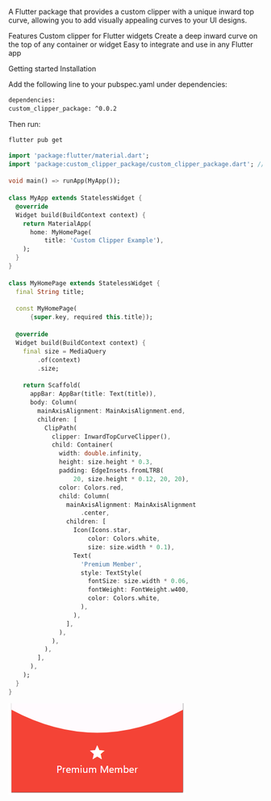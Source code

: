 A Flutter package that provides a custom clipper
with a unique inward top curve, allowing you to
add visually appealing curves to your UI designs.

Features
Custom clipper for Flutter widgets Create a deep
inward curve on the top of any container or widget
Easy to integrate and use in any Flutter app

Getting started
Installation

Add the following line to your pubspec.yaml under
dependencies:

```bash
dependencies: 
custom_clipper_package: ^0.0.2
```

Then run:

```bash
flutter pub get
```

```dart
import 'package:flutter/material.dart';
import 'package:custom_clipper_package/custom_clipper_package.dart'; // Import the package

void main() => runApp(MyApp());

class MyApp extends StatelessWidget {
  @override
  Widget build(BuildContext context) {
    return MaterialApp(
      home: MyHomePage(
          title: 'Custom Clipper Example'),
    );
  }
}

class MyHomePage extends StatelessWidget {
  final String title;

  const MyHomePage(
      {super.key, required this.title});

  @override
  Widget build(BuildContext context) {
    final size = MediaQuery
        .of(context)
        .size;

    return Scaffold(
      appBar: AppBar(title: Text(title)),
      body: Column(
        mainAxisAlignment: MainAxisAlignment.end,
        children: [
          ClipPath(
            clipper: InwardTopCurveClipper(),
            child: Container(
              width: double.infinity,
              height: size.height * 0.3,
              padding: EdgeInsets.fromLTRB(
                  20, size.height * 0.12, 20, 20),
              color: Colors.red,
              child: Column(
                mainAxisAlignment: MainAxisAlignment
                    .center,
                children: [
                  Icon(Icons.star,
                      color: Colors.white,
                      size: size.width * 0.1),
                  Text(
                    'Premium Member',
                    style: TextStyle(
                      fontSize: size.width * 0.06,
                      fontWeight: FontWeight.w400,
                      color: Colors.white,
                    ),
                  ),
                ],
              ),
            ),
          ),
        ],
      ),
    );
  }
}
```

![Screenshot of the app](assets/image1.png)
